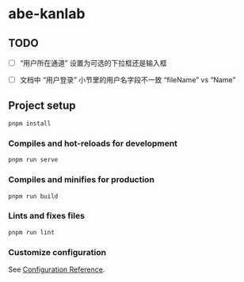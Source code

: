 # abe-kanlab



## TODO

- [ ] “用户所在通道” 设置为可选的下拉框还是输入框
- [ ] 文档中 “用户登录” 小节里的用户名字段不一致 “fileName” vs “Name”



## Project setup
```
pnpm install
```

### Compiles and hot-reloads for development
```
pnpm run serve
```

### Compiles and minifies for production
```
pnpm run build
```

### Lints and fixes files
```
pnpm run lint
```

### Customize configuration
See [Configuration Reference](https://cli.vuejs.org/config/).
